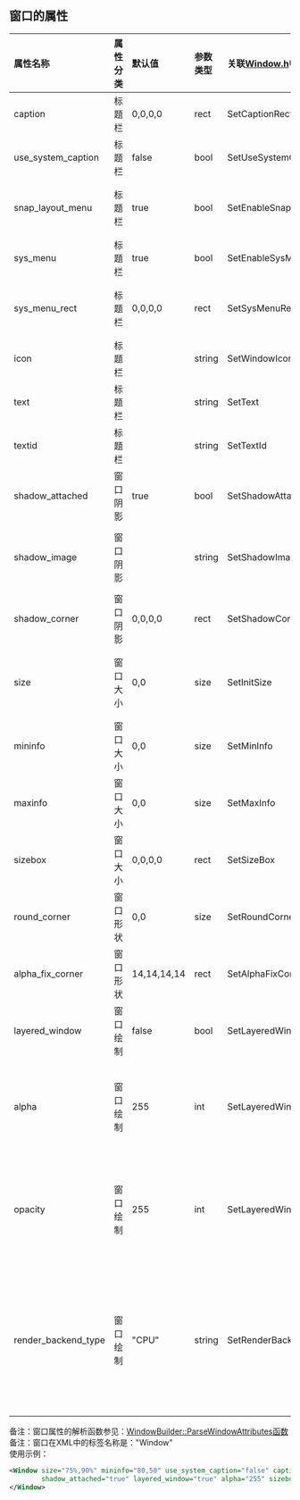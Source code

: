﻿## 窗口的属性
| 属性名称          | 属性分类| 默认值  |参数类型| 关联[Window.h](../duilib/Core/Window.h)中的函数| 用途 |
| :---              | :---    | :---    | :---   |:---                     |:--- |
| caption           | 标题栏  | 0,0,0,0 | rect   | SetCaptionRect          |窗口可拖动的标题栏大小的边距, 最后一个参数是指离上边框的距离,如(0,0,0,36) |
| use_system_caption| 标题栏  | false   | bool   | SetUseSystemCaption     |设置是否使用系统标题栏 |
| snap_layout_menu  | 标题栏  | true    | bool   | SetEnableSnapLayoutMenu |是否支持显示贴靠布局菜单（Windows 11新功能：通过将鼠标悬停在窗口的最大化按钮上或按 Win + Z，可以轻松访问对齐布局。） |
| sys_menu          | 标题栏  | true    | bool   | SetEnableSysMenu        |在右键点击标题栏时，是否显示系统的窗口菜单（可进行调整窗口状态，关闭窗口等操作）|
| sys_menu_rect     | 标题栏  | 0,0,0,0 | rect   | SetSysMenuRect          | 窗口菜单区域，在窗口标题栏的左上角（双击该区域可退出窗口，点击显示系统的窗口菜单），该功能若XML中无设置，默认是关闭的 |
| icon              | 标题栏  |         | string | SetWindowIcon           |设置窗口的图标文件路径，支持ico格式 |
| text              | 标题栏  |         | string | SetText                 |窗体标题字符串|
| textid            | 标题栏  |         | string | SetTextId               |窗体标题字符串的ID, ID在多语言文件中指定, 如(STRID_MIANWINDOW_TITLE) |
| shadow_attached   | 窗口阴影| true    | bool   | SetShadowAttached       |窗口是否附加阴影效果,如(true) |
| shadow_image      | 窗口阴影|         | string | SetShadowImage          |使用自定义的阴影素材去代替默认的阴影效果，设置的路径要注意相对路径以及九宫格属性，如(file='../public/bk/bk_shadow.png' corner='30,30,30,30') |
| shadow_corner     | 窗口阴影| 0,0,0,0 | rect   | SetShadowCorner         |设置了shadowimage属性后，设置此属性来指定阴影素材的九宫格描述 |
| size              | 窗口大小| 0,0     | size   | SetInitSize             |窗口的初始化大小, 支持的格式：size="1200,800", 或者size="50%,50%", 或者size="1200,50%", size="50%,800"，百分比是指屏幕宽度或者高度的百分比 |
| mininfo           | 窗口大小| 0,0     | size   | SetMinInfo              |窗口最小大小, 如(320,240) |
| maxinfo           | 窗口大小| 0,0     | size   | SetMaxInfo              |窗口最大大小, 如(1600,1200) |
| sizebox           | 窗口大小| 0,0,0,0 | rect   | SetSizeBox              |窗口可拖动改变窗口大小的边距, 如(4,4,6,6) |
| round_corner      | 窗口形状| 0,0     | size   | SetRoundCorner          |窗口圆角大小, 如(4,4) |
| alpha_fix_corner  | 窗口形状|14,14,14,14| rect | SetAlphaFixCorner       |窗口圆角的透明通道修补范围 |
| layered_window    | 窗口绘制| false   | bool   | SetLayeredWindow        |设置是否为层窗口 |
| alpha             | 窗口绘制| 255     | int    | SetLayeredWindowAlpha   |设置透明度数值[0, 255]，当 alpha 为 0 时，窗口是完全透明的。 当 alpha 为 255 时，窗口是不透明的。<br>仅当layered_window="true"时有效，<br>该参数在UpdateLayeredWindow函数中作为参数使用(BLENDFUNCTION.SourceConstantAlpha)|
| opacity           | 窗口绘制| 255     | int    | SetLayeredWindowOpacity |设置透不明度数值[0, 255]，当 opacity 为 0 时，窗口是完全透明的。 当 opacity 为 255 时，窗口是不透明的。<br> 仅当IsLayeredWindow()为true的时候有效，所以如果当前不是分层窗口，内部会自动设置为分层窗口 <br>该参数在SetLayeredWindowAttributes函数中作为参数使用(bAlpha)|
| render_backend_type|窗口绘制| "CPU"   | string |SetRenderBackendType     | "CPU": CPU绘制 <br> "GL": 使用OpenGL绘制 <br> 注意事项: <br> （1）一个线程内，只允许有一个窗口使用OpenGL绘制，否则会出现导致程序崩溃的问题 <br> （2）OpenGL绘制的窗口，不能是分层窗口（即带有WS_EX_LAYERED属性的窗口）<br> （3）使用OpenGL的窗口，每次绘制都是绘制整个窗口，不支持局部绘制，所以不一定比使用CPU绘制的情况下性能更好|

备注：窗口属性的解析函数参见：[WindowBuilder::ParseWindowAttributes函数](../duilib/Core/WindowBuilder.cpp)    
备注：窗口在XML中的标签名称是："Window"     
使用示例：    
```xml
<Window size="75%,90%" mininfo="80,50" use_system_caption="false" caption="0,0,0,36"
        shadow_attached="true" layered_window="true" alpha="255" sizebox="4,4,4,4">
</Window>
```